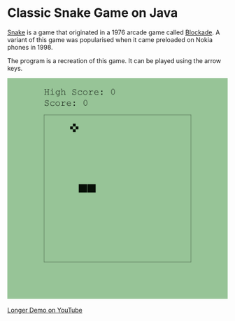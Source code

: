 # Classic Snake Game on Java

[Snake](https://en.wikipedia.org/wiki/Snake_(video_game_genre)) is a game that originated in a 1976 arcade game called [Blockade](https://en.wikipedia.org/wiki/Blockade_(video_game)). A variant of this game was popularised when it came preloaded on Nokia phones in 1998.

The program is a recreation of this game. It can be played using the arrow keys.

<div align="left">
  <a href="https://youtu.be/lc8AXCl1dLQ" target="_blank">
    <img src="Snake_Demo.gif"  width="600" alt="Program Demo">
    <p>Longer Demo on YouTube</p>
  </a>
</div>
